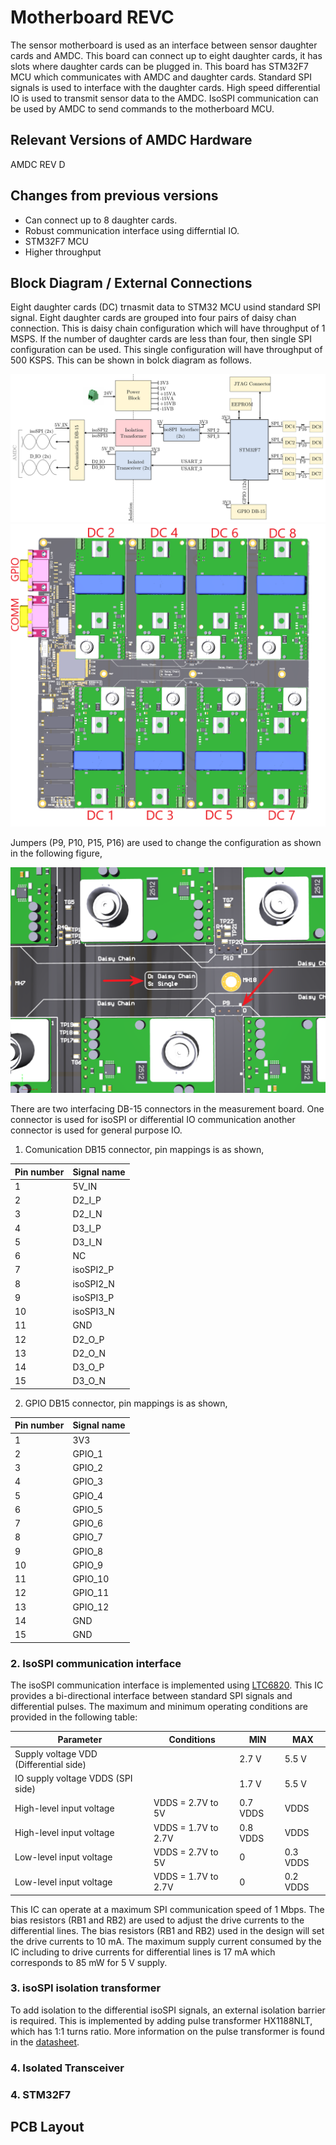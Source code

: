 # Motherboard REVC

The sensor motherboard is used as an interface between sensor daughter cards and AMDC. This board can connect up to eight daughter cards, it has slots where daughter cards can be plugged in. This board has STM32F7 MCU which communicates with AMDC and daughter cards. Standard SPI signals is used to interface with the daughter cards. High speed differential IO is used to transmit sensor data to the AMDC. IsoSPI communication can be used by AMDC to send commands to the motherboard MCU.

## Relevant Versions of AMDC Hardware

AMDC REV D

## Changes from previous versions

- Can connect up to 8 daughter cards. 
- Robust communication interface using differntial IO.
- STM32F7 MCU
- Higher throughput

## Block Diagram / External Connections

Eight daughter cards (DC) trnasmit data to STM32 MCU usind standard SPI signal. Eight daughter cards are grouped into four pairs of daisy chan connection. This is daisy chain configuration which will have throughput of 1 MSPS. If the number of daughter cards are less than four, then single SPI configuration can be used. This single configuration will have throughput of 500 KSPS. This can be shown in bolck diagram as follows.

<img src="Images/Measurementboard_REVC.svg" />
<img src="Images/Motherboard_3d.png" />

Jumpers (P9, P10, P15, P16) are used to change the configuration as shown in the following figure,

<img src="Images/Jumper_modes.png" />

There are two interfacing DB-15 connectors in the measurement board. One connector is used for isoSPI or differential IO communication another connector is used for general purpose IO.

1. Comunication DB15 connector, pin mappings is as shown,

| Pin number | Signal name |
|------------|--------|
| 1 | 5V_IN |
| 2 | D2_I_P |
| 3 | D2_I_N |
| 4 | D3_I_P |
| 5 | D3_I_N |
| 6 | NC |
| 7 | isoSPI2_P |
| 8 | isoSPI2_N |
| 9 | isoSPI3_P |
| 10 | isoSPI3_N |
| 11 | GND |
| 12 | D2_O_P |
| 13 | D2_O_N |
| 14 | D3_O_P |
| 15 | D3_O_N |

2. GPIO DB15 connector, pin mappings is as shown,

| Pin number | Signal name |
|------------|--------|
| 1 | 3V3 |
| 2 | GPIO_1 |
| 3 | GPIO_2 |
| 4 | GPIO_3 |
| 5 | GPIO_4 |
| 6 | GPIO_5 |
| 7 | GPIO_6 |
| 8 | GPIO_7 |
| 9 | GPIO_8 |
| 10 | GPIO_9 |
| 11 | GPIO_10 |
| 12 | GPIO_11 |
| 13 | GPIO_12 |
| 14 | GND |
| 15 | GND |

### 2. IsoSPI communication interface

The isoSPI communication interface is implemented using [LTC6820](https://www.analog.com/media/en/technical-documentation/data-sheets/LTC6820.pdf). This IC provides a bi-directional interface between standard SPI signals and differential pulses. The maximum and minimum operating conditions are provided in the following table:

| Parameter                             |    Conditions     |   MIN   |  MAX  |
|---------------------------------------|-------------------|---------|-------|
| Supply voltage VDD (Differential side)|                   | 2.7 V   | 5.5 V |
| IO supply voltage VDDS (SPI side)     |                   | 1.7 V   | 5.5 V |
| High-level input voltage              |VDDS = 2.7V to 5V  | 0.7 VDDS| VDDS  |
| High-level input voltage              |VDDS = 1.7V to 2.7V| 0.8 VDDS| VDDS  |
| Low-level input voltage               |VDDS = 2.7V to 5V  | 0       | 0.3 VDDS  |
| Low-level input voltage               |VDDS = 1.7V to 2.7V| 0       | 0.2 VDDS  |

This IC can operate at a maximum SPI communication speed of 1 Mbps. The bias resistors (RB1 and RB2) are used to adjust the drive currents to the differential lines. The bias resistors (RB1 and RB2) used in the design will set the drive currents to 10 mA. The maximum supply current consumed by the IC including to drive currents for differential lines is 17 mA which corresponds to 85 mW for 5 V supply.

### 3. isoSPI isolation transformer

To add isolation to the differential isoSPI signals, an external isolation barrier is required. This is implemented by adding pulse transformer HX1188NLT, which has 1:1 turns ratio. More information on the pulse transformer is found in the [datasheet](https://media.digikey.com/pdf/Data%20Sheets/Pulse%20PDFs/10_100BASE-T%20Single%20Port%20SMD%20Magnetics_Rev2008.pdf).

### 4. Isolated Transceiver

### 4. STM32F7

## PCB Layout
